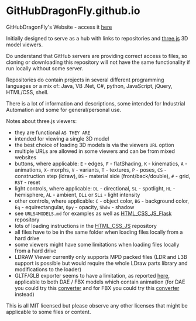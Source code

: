 # GitHubDragonFly.github.io
GitHubDragonFly's Website - access it [here](https://githubdragonfly.github.io)

Initially designed to serve as a hub with links to repositories and [three.js](https://threejs.org) 3D model viewers.

Do understand that GitHub servers are providing correct access to files, so cloning or downloading this repository will not have the same functionality if run locally without some server.

Repositories do contain projects in several different programming languages or a mix of: Java, VB .Net, C#, python, JavaScript, jQuery, HTML/CSS, shell.

There is a lot of information and descriptions, some intended for Industrial Automation and some for general/personal use.

Notes about three.js viewers:
 - they are functional `AS THEY ARE`
 - intended for viewing a single 3D model
 - the best choice of loading 3D models is via the viewers `URL` option
 - multiple URLs are allowed in some viewers and can be from mixed websites
 - buttons, where applicable: `E` - edges, `F` - flatShading, `K` - kinematics, `A` - animations, `X`- morphs, `V` - variants, `T` - textures, `P` - poses, `CS` - construction step (ldraw), `DS` - material side (front/back/double), `#` - grid, `RST` - reset
 - light controls, where applicable: `DL` - directional, `SL` - spotlight, `HL` - hemisphere, `AL` - ambient, `DLi` or `SLi` - light intensity
 - other controls, where applicable: `C` - object color, `BG` - background color, `Eq` - equirectangular, `Opy` - opacity, `Shdw` - shadow
 - see `URLS4MODELS.md` for examples as well as [HTML_CSS_JS_Flask](https://github.com/GitHubDragonFly/HTML_CSS_JS_Flask) repository
 - lots of loading instructions in the [HTML_CSS_JS](https://github.com/GitHubDragonFly/HTML_CSS_JS) repository
 - all files have to be in the same folder when loading files locally from a hard drive
 - some viewers might have some limitations when loading files locally from a hard drive
 - LDRAW Viewer currently only supports MPD packed files (LDR and L3B support is possible but would require the whole LDraw parts library and modifications to the loader)
 - GLTF/GLB exporter seems to have a limitation, as reported [here](https://discourse.threejs.org/t/exporting-model-with-animations/6792), applicable to both DAE / FBX models which contain animation (for DAE you could try this [converter](https://github.com/KhronosGroup/COLLADA2GLTF) and for FBX you could try this [converter](https://github.com/facebookincubator/FBX2glTF) instead)

This is all MIT licensed but please observe any other licenses that might be applicable to some files or content.
